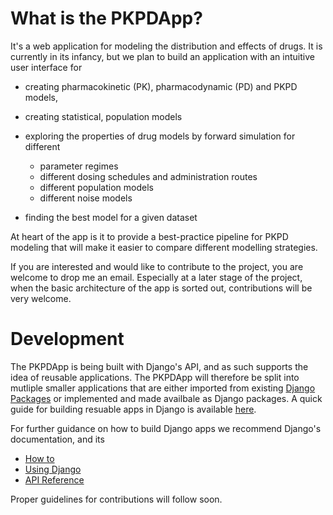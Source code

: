 # What is the PKPDApp?

It's a web application for modeling the distribution and effects of drugs. It is currently in its infancy, but we plan to build an application with an intuitive user interface for

- creating pharmacokinetic (PK), pharmacodynamic (PD) and PKPD models,

- creating statistical, population models 

- exploring the properties of drug models by forward simulation for different
  - parameter regimes
  - different dosing schedules and administration routes
  - different population models
  - different noise models

- finding the best model for a given dataset

At heart of the app is it to provide a best-practice pipeline for PKPD modeling that will make it easier to compare different modelling strategies. 

If you are interested and would like to contribute to the project, you are welcome to drop me an email. Especially at a later stage of the project, when the basic architecture of the app is sorted out, contributions will be very welcome.

# Development

The PKPDApp is being built with Django's API, and as such supports the idea of reusable applications. The PKPDApp will therefore be split into mutliple smaller applications that are either imported from existing [Django Packages](https://djangopackages.org) or implemented and made availbale as Django packages. A quick guide for building resuable apps in Django is available [here](https://docs.djangoproject.com/en/3.0/intro/reusable-apps/).

For further guidance on how to build Django apps we recommend Django's documentation, and its

- [How to](https://docs.djangoproject.com/en/3.0/howto/)
- [Using Django](https://docs.djangoproject.com/en/3.0/topics/)
- [API Reference](https://docs.djangoproject.com/en/3.0/ref/)

Proper guidelines for contributions will follow soon.
